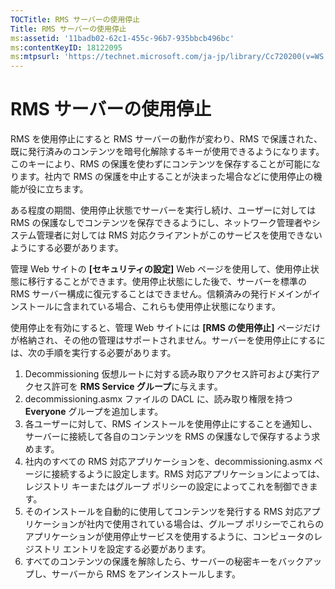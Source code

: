 ```yaml
---
TOCTitle: RMS サーバーの使用停止
Title: RMS サーバーの使用停止
ms:assetid: '11badb02-62c1-455c-96b7-935bbcb496bc'
ms:contentKeyID: 18122095
ms:mtpsurl: 'https://technet.microsoft.com/ja-jp/library/Cc720200(v=WS.10)'
---
```


RMS サーバーの使用停止
======================

RMS を使用停止にすると RMS サーバーの動作が変わり、RMS で保護された、既に発行済みのコンテンツを暗号化解除するキーが使用できるようになります。このキーにより、RMS の保護を使わずにコンテンツを保存することが可能になります。社内で RMS の保護を中止することが決まった場合などに使用停止の機能が役に立ちます。

ある程度の期間、使用停止状態でサーバーを実行し続け、ユーザーに対しては RMS の保護なしでコンテンツを保存できるようにし、ネットワーク管理者やシステム管理者に対しては RMS 対応クライアントがこのサービスを使用できないようにする必要があります。

管理 Web サイトの **\[セキュリティの設定\]** Web ページを使用して、使用停止状態に移行することができます。使用停止状態にした後で、サーバーを標準の RMS サーバー構成に復元することはできません。信頼済みの発行ドメインがインストールに含まれている場合、これらも使用停止状態になります。

使用停止を有効にすると、管理 Web サイトには **\[RMS の使用停止\]** ページだけが格納され、その他の管理はサポートされません。サーバーを使用停止にするには、次の手順を実行する必要があります。

1.  Decommissioning 仮想ルートに対する読み取りアクセス許可および実行アクセス許可を **RMS Service グループ**に与えます。
2.  decommissioning.asmx ファイルの DACL に、読み取り権限を持つ **Everyone** グループを追加します。
3.  各ユーザーに対して、RMS インストールを使用停止にすることを通知し、サーバーに接続して各自のコンテンツを RMS の保護なしで保存するよう求めます。
4.  社内のすべての RMS 対応アプリケーションを、decommissioning.asmx ページに接続するように設定します。RMS 対応アプリケーションによっては、レジストリ キーまたはグループ ポリシーの設定によってこれを制御できます。
5.  そのインストールを自動的に使用してコンテンツを発行する RMS 対応アプリケーションが社内で使用されている場合は、グループ ポリシーでこれらのアプリケーションが使用停止サービスを使用するように、コンピュータのレジストリ エントリを設定する必要があります。
6.  すべてのコンテンツの保護を解除したら、サーバーの秘密キーをバックアップし、サーバーから RMS をアンインストールします。
